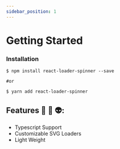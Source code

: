 ```yaml
---
sidebar_position: 1
---
```


# Getting Started

### Installation

```
$ npm install react-loader-spinner --save

#or

$ yarn add react-loader-spinner
```

## Features 🎸 🚀 👽:
* Typescript Support
* Customizable SVG Loaders
* Light Weight